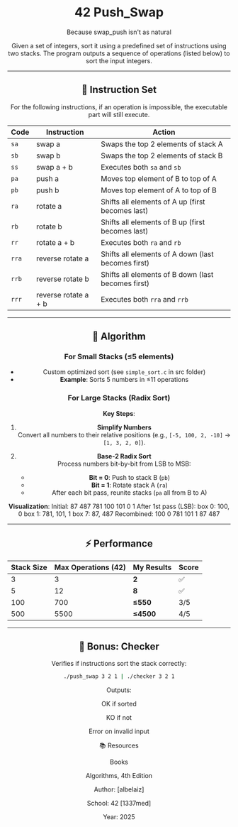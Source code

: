 <div align="center">
   
# 42 Push_Swap

Because swap_push isn't as natural

Given a set of integers, sort it using a predefined set of instructions using two stacks. The program outputs a sequence of operations (listed below) to sort the input integers.
   




---

## 📜 Instruction Set

For the following instructions, if an operation is impossible, the executable part will still execute.

| Code  | Instruction                 | Action                                                  |
|-------|----------------------------|---------------------------------------------------------|
| `sa`  | swap a                     | Swaps the top 2 elements of stack A                     |
| `sb`  | swap b                     | Swaps the top 2 elements of stack B                     |
| `ss`  | swap a + b                 | Executes both `sa` and `sb`                             |
| `pa`  | push a                     | Moves top element of B to top of A                      |
| `pb`  | push b                     | Moves top element of A to top of B                      |
| `ra`  | rotate a                   | Shifts all elements of A up (first becomes last)        |
| `rb`  | rotate b                   | Shifts all elements of B up (first becomes last)        |
| `rr`  | rotate a + b               | Executes both `ra` and `rb`                             |
| `rra` | reverse rotate a           | Shifts all elements of A down (last becomes first)      |
| `rrb` | reverse rotate b           | Shifts all elements of B down (last becomes first)      |
| `rrr` | reverse rotate a + b       | Executes both `rra` and `rrb`                           |

---

## 🧠 Algorithm

### For Small Stacks (≤5 elements)
- Custom optimized sort (see `simple_sort.c` in src folder)
- **Example**: Sorts 5 numbers in ≤11 operations

### For Large Stacks (Radix Sort)
**Key Steps**:
1. **Simplify Numbers**  
   Convert all numbers to their relative positions (e.g., `[-5, 100, 2, -10]` → `[1, 3, 2, 0]`).

2. **Base-2 Radix Sort**  
   Process numbers bit-by-bit from LSB to MSB:
   - **Bit = 0**: Push to stack B (`pb`)
   - **Bit = 1**: Rotate stack A (`ra`)
   - After each bit pass, reunite stacks (`pa` all from B to A)

**Visualization**:
Initial: 87 487 781 100 101 0 1
After 1st pass (LSB):
box 0: 100, 0
box 1: 781, 101, 1
box 7: 87, 487
Recombined: 100 0 781 101 1 87 487

---

## ⚡ Performance

| Stack Size | Max Operations (42) | My Results  | Score |
|------------|---------------------|-------------|-------|
| 3          | 3                   | **2**       | ✅    |
| 5          | 12                  | **8**       | ✅    |
| 100        | 700                 | **≤550**    | 3/5  |
| 500        | 5500                | **≤4500**   | 4/5  |

---

## 🎁 Bonus: Checker

Verifies if instructions sort the stack correctly:
```sh
./push_swap 3 2 1 | ./checker 3 2 1
```
Outputs:

OK if sorted

KO if not

Error on invalid input

📚 Resources

Books

Algorithms, 4th Edition

Author: [albelaiz]

School: 42 [1337med]

Year: 2025



</div>
</p>
